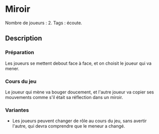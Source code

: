 # Miroir

Nombre de joueurs : 2.
Tags : écoute.

## Description

### Préparation

Les joueurs se mettent debout face à face, et on choisit le joueur qui va mener.

### Cours du jeu

Le joueur qui mène va bouger doucement, et l'autre joueur va copier ses mouvements comme s'il était sa réflection dans un miroir.

### Variantes

- Les joueurs peuvent changer de rôle au cours du jeu, sans avertir l'autre, qui devra comprendre que le meneur a changé.
